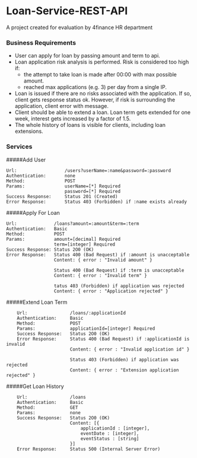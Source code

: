 Loan-Service-REST-API
=====================

A project created for evaluation by 4finance HR department

### Business Requirements

* User can apply for loan by passing amount and term to api.
* Loan application risk analysis is performed. Risk is considered too high if:
    -   the attempt to take loan is made after 00:00 with max possible amount.
    -   reached max applications (e.g. 3) per day from a single IP.
* Loan is issued if there are no risks associated with the application. If so, client gets response status ok. However, if risk is surrounding the application, client error with message.
* Client should be able to extend a loan. Loan term gets extended for one week, interest gets increased by a factor of 1.5.
* The whole history of loans is visible for clients, including loan extensions.
    
### Services
#####Add User                                       
```
Url:                  /users?userName=:name&password=:password       
Authentication:       none                                           
Method:               POST                                           
Params:               userName=[*] Required                          
                      password=[*] Required                          
Success Response:     Status 201 (Created)                          
Error Response:       Status 403 (Forbidden) if :name exists already 
```
#####Apply For Loan
```
Url:              /loans?amount=:amount&term=:term                    
Authentication:   Basic                                               
Method:           POST                                                
Params:           amount=[decimal] Required                           
                  term=[integer] Required                             
Success Response: Status 2O0 (OK)                                     
Error Response:   Status 400 (Bad Request) if :amount is unacceptable 
                  Content: { error : "Invalid amount" } 
                  
                  Status 400 (Bad Request) if :term is unacceptable  
                  Content: { error : "Invalid term" }
                  
                  tatus 403 (Forbidden) if application was rejected  
                  Content: { error : "Application rejected" }    
```    
   
#####Extend Loan Term
```
    Url:                /loans/:applicationId
    Authentication:     Basic
    Method:             POST
    Params:             applicationId=[integer] Required
    Success Response:   Status 2O0 (OK)
    Error Response:     Status 400 (Bad Request) if :applicationId is invalid
                        Content: { error : "Invalid application id" }
                        
                        Status 403 (Forbidden) if application was rejected
                        Content: { error : "Extension application rejected" }
```
#####Get Loan History
```
    Url:                /loans
    Authentication:     Basic
    Method:             GET
    Params:             none
    Success Response:   Status 2O0 (OK)
                        Content: [{
                            applicationId : [integer],
                            eventDate : [integer],
                            eventStatus : [string]
                        }]
    Error Response:     Status 500 (Internal Server Error)
```
